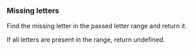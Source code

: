### Missing letters

Find the missing letter in the passed letter range and return it.

If all letters are present in the range, return undefined.
